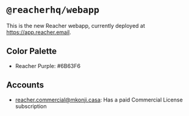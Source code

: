 # `@reacherhq/webapp`

This is the new Reacher webapp, currently deployed at https://app.reacher.email.

## Color Palette

-   Reacher Purple: #6B63F6

## Accounts

-   reacher.commercial@mkonji.casa: Has a paid Commercial License subscription
